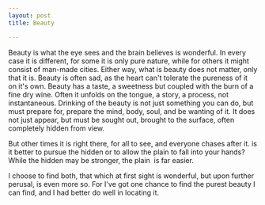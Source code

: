 ```yaml
---
layout: post
title: Beauty

---
```


Beauty is what the eye sees and the brain believes is wonderful. In every case it is different, for some it is only pure nature, while for others it might consist of man-made cities. Either way, what is beauty does not matter, only that it is. Beauty is often sad, as the heart can't tolerate the pureness of it on it's own. Beauty has a taste, a sweetness but coupled with the burn of a fine dry wine. Often it unfolds on the tongue, a story, a process, not instantaneous. Drinking of the beauty is not just something you can do, but must prepare for, prepare the mind, body, soul, and be wanting of it. It does not just appear, but must be sought out, brought to the surface, often completely hidden from view.

But other times it is right there, for all to see, and everyone chases after it. is it better to pursue the hidden or to allow the plain to fall into your hands? While the hidden may be stronger, the plain  is far easier.

I choose to find both, that which at first sight is wonderful, but upon further perusal, is even more so. For I've got one chance to find the purest beauty I can find, and I had better do well in locating it.
